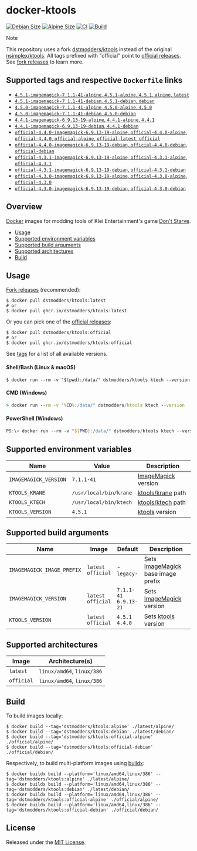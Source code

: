 # docker-ktools

[![Debian Size]](https://hub.docker.com/r/dstmodders/ktools)
[![Alpine Size]](https://hub.docker.com/r/dstmodders/ktools)
[![CI]](https://github.com/dstmodders/docker-ktools/actions/workflows/ci.yml)
[![Build]](https://github.com/dstmodders/docker-ktools/actions/workflows/build.yml)

> [!NOTE]
> This repository uses a fork [dstmodders/ktools] instead of the original
> [nsimplex/ktools]. All tags prefixed with "official" point to
> [official releases]. See [fork releases] to learn more.

## Supported tags and respective `Dockerfile` links

- [`4.5.1-imagemagick-7.1.1-41-alpine`, `4.5.1-alpine`, `4.5.1`, `alpine`, `latest`](https://github.com/dstmodders/docker-ktools/blob/c809a8c784c271f65284365bc46e6138efd97733/latest/alpine/Dockerfile)
- [`4.5.1-imagemagick-7.1.1-41-debian`, `4.5.1-debian`, `debian`](https://github.com/dstmodders/docker-ktools/blob/c809a8c784c271f65284365bc46e6138efd97733/latest/debian/Dockerfile)
- [`4.5.0-imagemagick-7.1.1-41-alpine`, `4.5.0-alpine`, `4.5.0`](https://github.com/dstmodders/docker-ktools/blob/c809a8c784c271f65284365bc46e6138efd97733/latest/alpine/Dockerfile)
- [`4.5.0-imagemagick-7.1.1-41-debian`, `4.5.0-debian`](https://github.com/dstmodders/docker-ktools/blob/c809a8c784c271f65284365bc46e6138efd97733/latest/debian/Dockerfile)
- [`4.4.1-imagemagick-6.9.13-19-alpine`, `4.4.1-alpine`, `4.4.1`](https://github.com/dstmodders/docker-ktools/blob/c809a8c784c271f65284365bc46e6138efd97733/latest/alpine/Dockerfile)
- [`4.4.1-imagemagick-6.9.13-19-debian`, `4.4.1-debian`](https://github.com/dstmodders/docker-ktools/blob/c809a8c784c271f65284365bc46e6138efd97733/latest/debian/Dockerfile)
- [`official-4.4.0-imagemagick-6.9.13-19-alpine`, `official-4.4.0-alpine`, `official-4.4.0`, `official-alpine`, `official-latest`, `official`](https://github.com/dstmodders/docker-ktools/blob/c809a8c784c271f65284365bc46e6138efd97733/official/alpine/Dockerfile)
- [`official-4.4.0-imagemagick-6.9.13-19-debian`, `official-4.4.0-debian`, `official-debian`](https://github.com/dstmodders/docker-ktools/blob/c809a8c784c271f65284365bc46e6138efd97733/official/debian/Dockerfile)
- [`official-4.3.1-imagemagick-6.9.13-19-alpine`, `official-4.3.1-alpine`, `official-4.3.1`](https://github.com/dstmodders/docker-ktools/blob/c809a8c784c271f65284365bc46e6138efd97733/official/alpine/Dockerfile)
- [`official-4.3.1-imagemagick-6.9.13-19-debian`, `official-4.3.1-debian`](https://github.com/dstmodders/docker-ktools/blob/c809a8c784c271f65284365bc46e6138efd97733/official/debian/Dockerfile)
- [`official-4.3.0-imagemagick-6.9.13-19-alpine`, `official-4.3.0-alpine`, `official-4.3.0`](https://github.com/dstmodders/docker-ktools/blob/c809a8c784c271f65284365bc46e6138efd97733/official/alpine/Dockerfile)
- [`official-4.3.0-imagemagick-6.9.13-19-debian`, `official-4.3.0-debian`](https://github.com/dstmodders/docker-ktools/blob/c809a8c784c271f65284365bc46e6138efd97733/official/debian/Dockerfile)

## Overview

[Docker] images for modding tools of Klei Entertainment's game [Don't Starve].

- [Usage](#usage)
- [Supported environment variables](#supported-environment-variables)
- [Supported build arguments](#supported-build-arguments)
- [Supported architectures](#supported-architectures)
- [Build](#build)

## Usage

[Fork releases] (recommended):

```shell
$ docker pull dstmodders/ktools:latest
# or
$ docker pull ghcr.io/dstmodders/ktools:latest
```

Or you can pick one of the [official releases]:

```shell
$ docker pull dstmodders/ktools:official
# or
$ docker pull ghcr.io/dstmodders/ktools:official
```

See [tags] for a list of all available versions.

#### Shell/Bash (Linux & macOS)

```shell
$ docker run --rm -v "$(pwd):/data/" dstmodders/ktools ktech --version
```

#### CMD (Windows)

```cmd
> docker run --rm -v "%CD%:/data/" dstmodders/ktools ktech --version
```

#### PowerShell (Windows)

```powershell
PS:\> docker run --rm -v "${PWD}:/data/" dstmodders/ktools ktech --version
```

## Supported environment variables

| Name                  | Value                  | Description           |
| --------------------- | ---------------------- | --------------------- |
| `IMAGEMAGICK_VERSION` | `7.1.1-41`             | [ImageMagick] version |
| `KTOOLS_KRANE`        | `/usr/local/bin/krane` | [ktools/krane] path   |
| `KTOOLS_KTECH`        | `/usr/local/bin/ktech` | [ktools/ktech] path   |
| `KTOOLS_VERSION`      | `4.5.1`                | [ktools] version      |

## Supported build arguments

| Name                       | Image                    | Default                     | Description                          |
| -------------------------- | ------------------------ | --------------------------- | ------------------------------------ |
| `IMAGEMAGICK_IMAGE_PREFIX` | `latest`<br />`official` | -<br />`legacy-`            | Sets [ImageMagick] base image prefix |
| `IMAGEMAGICK_VERSION`      | `latest`<br />`official` | `7.1.1-41`<br />`6.9.13-21` | Sets [ImageMagick] version           |
| `KTOOLS_VERSION`           | `latest`<br />`official` | `4.5.1`<br />`4.4.0`        | Sets [ktools] version                |

## Supported architectures

| Image      | Architecture(s)            |
| ---------- | -------------------------- |
| `latest`   | `linux/amd64`, `linux/386` |
| `official` | `linux/amd64`, `linux/386` |

## Build

To build images locally:

```shell
$ docker build --tag='dstmodders/ktools:alpine' ./latest/alpine/
$ docker build --tag='dstmodders/ktools:debian' ./latest/debian/
$ docker build --tag='dstmodders/ktools:official-alpine' ./official/alpine/
$ docker build --tag='dstmodders/ktools:official-debian' ./official/debian/
```

Respectively, to build multi-platform images using [buildx]:

```shell
$ docker buildx build --platform='linux/amd64,linux/386' --tag='dstmodders/ktools:alpine' ./latest/alpine/
$ docker buildx build --platform='linux/amd64,linux/386' --tag='dstmodders/ktools:debian' ./latest/debian/
$ docker buildx build --platform='linux/amd64,linux/386' --tag='dstmodders/ktools:official-alpine' ./official/alpine/
$ docker buildx build --platform='linux/amd64,linux/386' --tag='dstmodders/ktools:official-debian' ./official/debian/
```

## License

Released under the [MIT License](https://opensource.org/licenses/MIT).

[alpine size]: https://img.shields.io/docker/image-size/dstmodders/ktools/alpine?label=alpine%20size&logo=docker
[build]: https://img.shields.io/github/actions/workflow/status/dstmodders/docker-ktools/build.yml?branch=main&label=build&logo=github
[buildx]: https://github.com/docker/buildx
[ci]: https://img.shields.io/github/actions/workflow/status/dstmodders/docker-ktools/ci.yml?branch=main&label=ci&logo=github
[debian size]: https://img.shields.io/docker/image-size/dstmodders/ktools/debian?label=debian%20size&logo=docker
[docker]: https://www.docker.com/
[don't starve]: https://www.klei.com/games/dont-starve
[dstmodders/ktools]: https://github.com/dstmodders/ktools
[fork releases]: https://github.com/dstmodders/ktools/releases
[imagemagick]: https://imagemagick.org/index.php
[ktools/krane]: https://github.com/dstmodders/ktools?tab=readme-ov-file#krane
[ktools/ktech]: https://github.com/dstmodders/ktools?tab=readme-ov-file#ktech
[ktools]: https://github.com/dstmodders/ktools
[nsimplex/ktools]: https://github.com/nsimplex/ktools
[official releases]: https://github.com/nsimplex/ktools/releases
[tags]: https://hub.docker.com/r/dstmodders/ktools/tags
